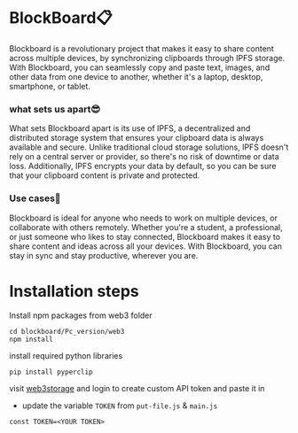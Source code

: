 # BlockBoard📋
Blockboard is a revolutionary project that makes it easy to share content across multiple devices, by synchronizing clipboards through IPFS storage. With Blockboard, you can seamlessly copy and paste text, images, and other data from one device to another, whether it's a laptop, desktop, smartphone, or tablet.
### what sets us apart😎
What sets Blockboard apart is its use of IPFS, a decentralized and distributed storage system that ensures your clipboard data is always available and secure. Unlike traditional cloud storage solutions, IPFS doesn't rely on a central server or provider, so there's no risk of downtime or data loss. Additionally, IPFS encrypts your data by default, so you can be sure that your clipboard content is private and protected.

### Use cases📃
Blockboard is ideal for anyone who needs to work on multiple devices, or collaborate with others remotely. Whether you're a student, a professional, or just someone who likes to stay connected, Blockboard makes it easy to share content and ideas across all your devices. With Blockboard, you can stay in sync and stay productive, wherever you are.


# Installation steps 
Install npm packages from web3 folder
```
cd blockboard/Pc_version/web3
npm install 
```
install required python libraries
```
pip install pyperclip
```
visit [web3storage](https://web3.storage/login/) and login to create custom API token and paste it in 
- update the variable `TOKEN` from  `put-file.js` & `main.js`
```
const TOKEN=<YOUR TOKEN>
```
